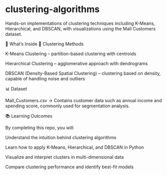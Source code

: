 # clustering-algorithms
Hands-on implementations of clustering techniques including K-Means, Hierarchical, and DBSCAN, with visualizations using the Mall Customers dataset.

📘 What’s Inside
🔹 Clustering Methods

K-Means Clustering – partition-based clustering with centroids

Hierarchical Clustering – agglomerative approach with dendrograms

DBSCAN (Density-Based Spatial Clustering) – clustering based on density, capable of handling noise and outliers

📊 Dataset

Mall_Customers.csv → Contains customer data such as annual income and spending score, commonly used for segmentation analysis.

📚 Learning Outcomes

By completing this repo, you will:

Understand the intuition behind clustering algorithms

Learn how to apply K-Means, Hierarchical, and DBSCAN in Python

Visualize and interpret clusters in multi-dimensional data

Compare clustering performance and identify best-fit models
